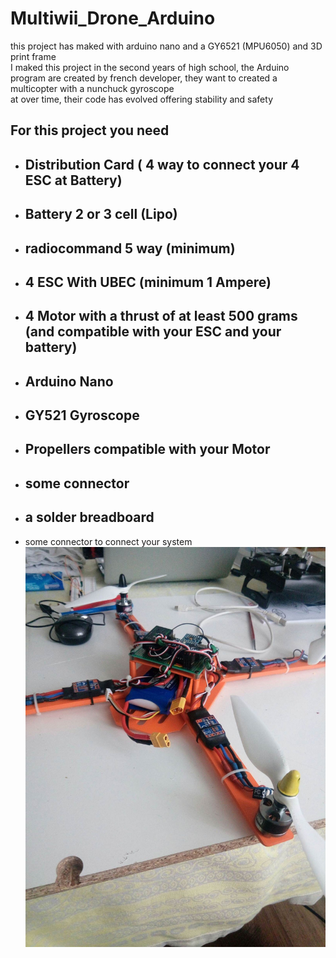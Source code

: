 # Multiwii_Drone_Arduino

this project has maked with arduino nano and a GY6521 (MPU6050) and 3D print frame  
I maked this project in the second years of high school, the Arduino program are created by french developer, they want to created a multicopter with a nunchuck gyroscope  
at over time, their code has evolved offering stability and safety  

## For this project you need 
* ## Distribution Card ( 4 way to connect your 4 ESC at Battery)
* ## Battery 2 or 3 cell (Lipo) 
* ## radiocommand 5 way (minimum)
* ## 4 ESC With UBEC (minimum 1 Ampere)
* ## 4 Motor with a thrust of at least 500 grams (and compatible with your ESC and your battery)
* ## Arduino Nano 
* ## GY521 Gyroscope 
* ## Propellers compatible with your Motor
* ## some connector
* ## a solder breadboard
* some connector to connect your system
![Brigitte_Drone](https://github.com/M1r3o/Multiwii_Drone_Arduino/blob/main/chassis%20STL%20&%20SolidWorks/Drone%20Brigitte.jpg?raw=true)

